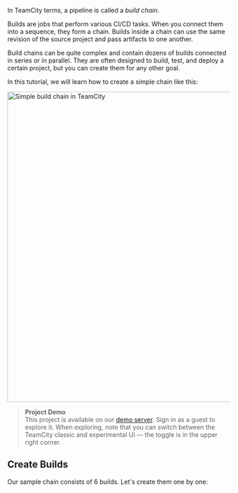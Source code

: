 [//]: # (title: Create Pipeline)
[//]: # (auxiliary-id: Create Pipeline)

In TeamCity terms, a pipeline is called a _build chain_.

Builds are jobs that perform various CI/CD tasks. When you connect them into a sequence, they form a chain. Builds inside a chain can use the same revision of the source project and pass artifacts to one another.

Build chains can be quite complex and contain dozens of builds connected in series or in parallel. They are often designed to build, test, and deploy a certain project, but you can create them for any other goal.

In this tutorial, we will learn how to create a simple chain like this:

<img src="buildChainSimple.png" width="699" alt="Simple build chain in TeamCity"/>

>__Project Demo__  
>This project is available on our [demo server](https://demo.teamcity.com/project/GuestbookAws). Sign in as a guest to explore it. When exploring, note that you can switch between the TeamCity classic and experimental UI — the toggle is in the upper right corner.

## Create Builds

Our sample chain consists of 6 builds. Let's create them one by one:




